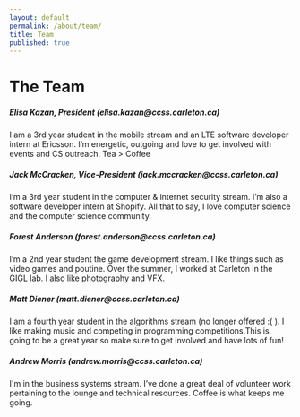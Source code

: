 ```yaml
---
layout: default
permalink: /about/team/
title: Team
published: true
---
```

<div class='content-wrap'>
  <h1 class="big-page-title">The Team</h1>
  <h5>Elisa Kazan, President (elisa.kazan@ccss.carleton.ca)</h5>
  <p>I am a 3rd year student in the mobile stream and an LTE software developer intern at Ericsson. I’m energetic, outgoing and love to get involved with events and CS outreach. Tea > Coffee</p>
  
  <h5>Jack McCracken, Vice-President (jack.mccracken@ccss.carleton.ca)</h5>
  <p>I’m a 3rd year student in the computer & internet security stream. I’m also a software developer intern at Shopify. All that to say, I love computer science and the computer science community.</p>

  <h5>Forest Anderson (forest.anderson@ccss.carleton.ca)</h5>
  <p>I’m a 2nd year student the game development stream. I like things such as video games and poutine. Over the summer, I worked at Carleton in the GIGL lab. I also like photography and VFX.</p>

  <h5>Matt Diener (matt.diener@ccss.carleton.ca)</h5>
  <p>I am a fourth year student in the algorithms stream (no longer offered :( ). I like making music and competing in programming competitions.This is going to be a great year so make sure to get involved and have lots of fun!</p>

  <h5>Andrew Morris (andrew.morris@ccss.carleton.ca)</h5>
  <p>I'm in the business systems stream. I’ve done a great deal of volunteer work pertaining to the lounge and technical resources. Coffee is what keeps me going.</p>
</div>
